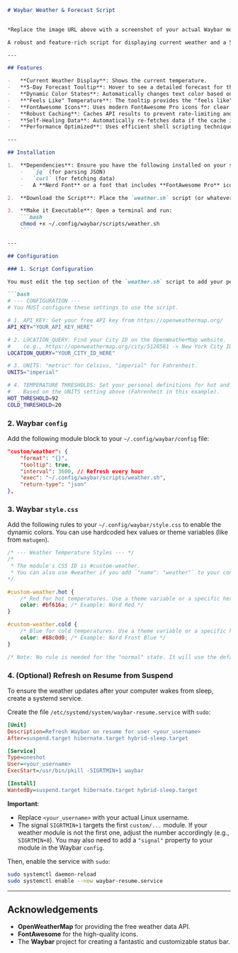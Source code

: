 ```markdown
# Waybar Weather & Forecast Script

  
*Replace the image URL above with a screenshot of your actual Waybar module.*

A robust and feature-rich script for displaying current weather and a 5-day forecast in Waybar. It is optimized for performance, highly configurable, and provides dynamic, at-a-glance status indicators through color changes.

---

## Features

-   **Current Weather Display**: Shows the current temperature.
-   **5-Day Forecast Tooltip**: Hover to see a detailed forecast for the next five days.
-   **Dynamic Color States**: Automatically changes text color based on user-defined "hot" and "cold" temperature thresholds, with a neutral default color for normal conditions.
-   **"Feels Like" Temperature**: The tooltip provides the "feels like" temperature for a more accurate sense of conditions.
-   **FontAwesome Icons**: Uses modern FontAwesome Pro icons for clear and stylish weather condition display.
-   **Robust Caching**: Caches API results to prevent rate-limiting and reduce unnecessary network calls, speeding up response time.
-   **Self-Healing Data**: Automatically re-fetches data if the cache is stale or corrupted.
-   **Performance Optimized**: Uses efficient shell scripting techniques and a single `jq` call to minimize CPU usage and process calls.

---

## Installation

1.  **Dependencies**: Ensure you have the following installed on your system:
    -   `jq` (for parsing JSON)
    -   `curl` (for fetching data)
    -   A **Nerd Font** or a font that includes **FontAwesome Pro** icons to correctly display the weather emojis.

2.  **Download the Script**: Place the `weather.sh` script (or whatever you name it) into your Waybar scripts directory. A common location is `~/.config/waybar/scripts/`.

3.  **Make it Executable**: Open a terminal and run:
    ```bash
    chmod +x ~/.config/waybar/scripts/weather.sh
    ```

---

## Configuration

### 1. Script Configuration

You must edit the top section of the `weather.sh` script to add your personal details.

```bash
# --- CONFIGURATION ---
# You MUST configure these settings to use the script.

# 1. API_KEY: Get your free API key from https://openweathermap.org/
API_KEY="YOUR_API_KEY_HERE"

# 2. LOCATION_QUERY: Find your City ID on the OpenWeatherMap website.
#    (e.g., https://openweathermap.org/city/5128581 -> New York City ID is 5128581)
LOCATION_QUERY="YOUR_CITY_ID_HERE"

# 3. UNITS: "metric" for Celsius, "imperial" for Fahrenheit.
UNITS="imperial"

# 4. TEMPERATURE THRESHOLDS: Set your personal definitions for hot and cold.
#    Based on the UNITS setting above (Fahrenheit in this example).
HOT_THRESHOLD=92
COLD_THRESHOLD=20
```

### 2. Waybar `config`

Add the following module block to your `~/.config/waybar/config` file:

```json
"custom/weather": {
    "format": "{}",
    "tooltip": true,
    "interval": 3600, // Refresh every hour
    "exec": "~/.config/waybar/scripts/weather.sh",
    "return-type": "json"
},
```

### 3. Waybar `style.css`

Add the following rules to your `~/.config/waybar/style.css` to enable the dynamic colors. You can use hardcoded hex values or theme variables (like from `matugen`).

```css
/* --- Weather Temperature Styles --- */
/*
 * The module's CSS ID is #custom-weather.
 * You can also use #weather if you add `"name": "weather"` to your config block.
*/

#custom-weather.hot {
    /* Red for hot temperatures. Use a theme variable or a specific hex code. */
    color: #bf616a; /* Example: Nord Red */
}

#custom-weather.cold {
    /* Blue for cold temperatures. Use a theme variable or a specific hex code. */
    color: #88c0d0; /* Example: Nord Frost Blue */
}

/* Note: No rule is needed for the "normal" state. It will use the default text color. */
```

### 4. (Optional) Refresh on Resume from Suspend

To ensure the weather updates after your computer wakes from sleep, create a systemd service.

Create the file `/etc/systemd/system/waybar-resume.service` with `sudo`:

```ini
[Unit]
Description=Refresh Waybar on resume for user <your_username>
After=suspend.target hibernate.target hybrid-sleep.target

[Service]
Type=oneshot
User=<your_username>
ExecStart=/usr/bin/pkill -SIGRTMIN+1 waybar

[Install]
WantedBy=suspend.target hibernate.target hybrid-sleep.target
```

**Important**:
-   Replace `<your_username>` with your actual Linux username.
-   The signal `SIGRTMIN+1` targets the first `custom/...` module. If your weather module is not the first one, adjust the number accordingly (e.g., `SIGRTMIN+8`). You may also need to add a `"signal"` property to your module in the Waybar `config`.

Then, enable the service with `sudo`:
```bash
sudo systemctl daemon-reload
sudo systemctl enable --now waybar-resume.service
```

---

## Acknowledgements

-   **OpenWeatherMap** for providing the free weather data API.
-   **FontAwesome** for the high-quality icons.
-   The **Waybar** project for creating a fantastic and customizable status bar.
```
